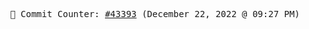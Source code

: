 <p align="center">
    <samp>
        📮 Commit Counter: <a href="https://github.com/Javascript-void0/Javascript-void0/commits/main">#43393</a> (December 22, 2022 @ 09:27 PM)
    </samp>
</p>